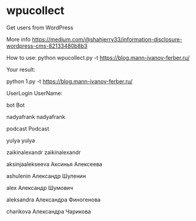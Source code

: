 # wpucollect
Get users from WordPress 

More info https://medium.com/@shahjerry33/information-disclosure-wordpress-cms-82133480b8b3

How to use:
python wpucollect.py -t https://blog.mann-ivanov-ferber.ru/


Your result:

python 1.py -t https://blog.mann-ivanov-ferber.ru/

UserLogin UserName:

bot Bot

nadyafrank nadyafrank

podcast Podcast

yulya yulya

zaikinalexandr zaikinalexandr

aksinjaalekseeva Аксинья Алексеева

ashulenin Александр Шуленин

alex Александр Шумович

aleksandra Александра Финогенова

charikova Александра Чарикова
